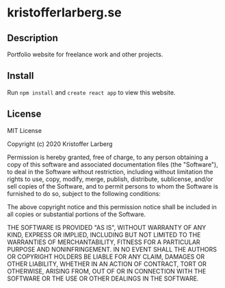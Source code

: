 # kristofferlarberg.se

## Description
Portfolio website for freelance work and other projects.

## Install
Run `npm install` and `create react app` to view this website.

<!-- ## Screenshots

![Image of homepage](https://github.com/kristofferlarberg/portfolio/raw/develop/1.png)
![Image of page](https://github.com/kristofferlarberg/portfolio/raw/develop/2.png) -->

## License
MIT License

Copyright (c) 2020 Kristoffer Larberg

Permission is hereby granted, free of charge, to any person obtaining a copy
of this software and associated documentation files (the "Software"), to deal
in the Software without restriction, including without limitation the rights
to use, copy, modify, merge, publish, distribute, sublicense, and/or sell
copies of the Software, and to permit persons to whom the Software is
furnished to do so, subject to the following conditions:

The above copyright notice and this permission notice shall be included in all
copies or substantial portions of the Software.

THE SOFTWARE IS PROVIDED "AS IS", WITHOUT WARRANTY OF ANY KIND, EXPRESS OR
IMPLIED, INCLUDING BUT NOT LIMITED TO THE WARRANTIES OF MERCHANTABILITY,
FITNESS FOR A PARTICULAR PURPOSE AND NONINFRINGEMENT. IN NO EVENT SHALL THE
AUTHORS OR COPYRIGHT HOLDERS BE LIABLE FOR ANY CLAIM, DAMAGES OR OTHER
LIABILITY, WHETHER IN AN ACTION OF CONTRACT, TORT OR OTHERWISE, ARISING FROM,
OUT OF OR IN CONNECTION WITH THE SOFTWARE OR THE USE OR OTHER DEALINGS IN THE
SOFTWARE.

